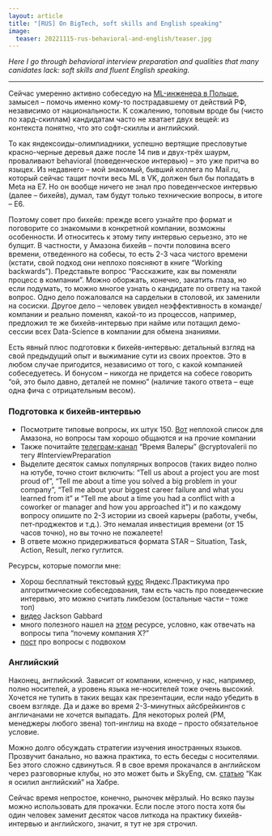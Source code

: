 ```yaml
---
layout: article
title: "[RUS] On BigTech, soft skills and English speaking"
image:
  teaser: 20221115-rus-behavioral-and-english/teaser.jpg
---
```


_Here I go through behavioral interview preparation and qualities that many canidates lack: soft skills and fluent English speaking._

***

Сейчас умеренно активно собеседую на [ML-инженера в Польше](https://relx.wd3.myworkdayjobs.com/en-US/ElsevierJobs/job/Warsaw/Machine-Learning-Engineer_R42591?locations=8c5fc5940f0b01f2f0882bacb2007a1e), замысел – помочь именно кому-то пострадавшему от действий РФ, независимо от национальности. К сожалению, топовым вроде бы (чисто по хард-скиллам) кандидатам часто не хватает двух вещей: из контекста понятно, что это софт-скиллы и английский.

То как яндексоиды-олимпиадники, успешно вертящие пресловутые красно-черные деревья даже после 14 пив и двух-трёх шаурм, проваливают behavioral (поведенческое интервью) – это уже притча во языцех. Из недавнего – мой знакомый, бывший коллега по Mail.ru, который сейчас тащит почти весь ML в VK, должен был бы попадать в Meta на E7. Но он вообще ничего не знал про поведенческое интервью (далее – бихейв), думал, там будут только технические вопросы, в итоге – E6. 

Поэтому совет про бихейв: прежде всего узнайте про формат и поговорите со знакомыми в конкретной компании, возможны особенности. И относитесь к этому типу интервью серьезно, это не булщит. В частности, у Амазона бихейв – почти половина всего времени, отведенного на собесы, то есть 2-3 часа чистого времени (кстати, свой подход они неплохо поясняют в книге “Working backwards”). Представьте вопрос “Расскажите, как вы поменяли процесс в компании”. Можно оборжать, конечно, закатить глаза, но если подумать, то можно многое узнать о кандидате по ответу на такой вопрос. Одно дело пожаловался на сардельки в столовой, их заменили на сосиски. Другое дело – человек увидел неэффективность в команде/компании и реально поменял, какой-то из процессов, например, предложил те же бихейв-интервью при найме или потащил демо-сессии всех Data-Science в компании для обмена знаниями. 

Есть явный плюс подготовки к бихейв-интервью: детальный взгляд на свой предыдущий опыт и выжимание сути из своих проектов. Это в любом случае пригодится, независимо от того, с какой компанией собеседуетесь. И бонусом – никогда не придется на собесе говорить “ой, это было давно, деталей не помню” (наличие такого ответа – еще одна фича с отрицательным весом).

### Подготовка к бихейв-интервью

- Посмотрите типовые вопросы, их штук 150. [Вот](https://igotanoffer.com/blogs/tech/amazon-behavioral-interview) неплохой список для Амазона, но вопросы там хорошо общаются и на прочие компании
- Также почитайте [телеграм-канал](https://t.me/cryptovalerii) “Время Валеры” @cryptovalerii по тегу #InterviewPreparation
- Выделите десяток самых популярных вопросов (таких видео полно на ютубе, точно стоит включить: “Tell us about a project you are most proud of”, “Tell me about a time you solved a big problem in your company”, “Tell me about your biggest career failure and what you learned from it” и “Tell me about a time you had a conflict with a coworker or manager and how you approached it”) и по каждому вопросу опишите по 2-3 истории из своей карьеры (работы, учебы, пет-проджектов и т.д.). Это немалая инвестиция времени (от 15 часов точно), но вы точно не пожалеете!
- В ответе можно придерживаться формата STAR – Situation, Task, Action, Result, легко гуглится.

Ресурсы, которые помогли мне:

- Хорош бесплатный текстовый [курс](https://practicum.yandex.ru/profile/algorithms-interview/) Яндекс.Практикума про алгоритмические собеседования, там есть часть про поведенческие интервью, это можно считать ликбезом (остальные части – тоже топ)
- [видео](https://www.youtube.com/watch?v=PJKYqLP6MRE) Jackson Gabbard 
- много полезного нашел на [этом](https://igotanoffer.com/blogs/tech) ресурсе, условно, как отвечать на вопросы типа “почему компания X?”
- [пост](https://leetcode.com/discuss/interview-experience/1532708/tips-for-answering-few-tricky-behavioural-interview-questions) про вопросы с подвохом 

### Английский

Наконец, английский. Зависит от компании, конечно, у нас, например, полно носителей, а уровень языка не-носителей тоже очень высокий. Хочется не тупить в таких вещах как презентации, если надо убедить в своем взгляде. Да и даже во время 2-3-минутных айсбрейкингов с англичанами не хочется выпадать. Для некоторых ролей (PM, менеджеры любого звена) топ-инглиш на входе – просто обязательное условие. 

Можно долго обсуждать стратегии изучения иностранных языков. Прозвучит банально, но важна практика, то есть беседы с носителями. Без этого сложно сдвинуться. Я в свое время прокачался в английском через разговорные клубы, но это может быть и SkyEng, см. [статью](https://habr.com/ru/post/413633/
) “Как я осилил английский” на Хабре.

Сейчас время непростое, конечно, рыночек мёрзлый. Но всяко паузы можно использовать для прокачки. Если после этого поста хотя бы один человек заменит десяток часов литкода на практику бихейв-интервью и английского, значит, я тут не зря строчил.

